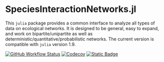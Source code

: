 # SpeciesInteractionNetworks.jl

This `julia` package provides a common interface to analyze all types of data on
ecological networks. It is designed to be general, easy to expand, and work on
bipartite/unipartite as well as deterministic/quantitative/probabilistic
networks. The current version is compatible with `julia` version 1.9.

[![GitHub Workflow Status](https://img.shields.io/github/actions/workflow/status/PoisotLab/SpeciesInteractionNetworks.jl/RunTests.yml?label=Tests)](https://github.com/PoisotLab/SpeciesInteractionNetworks.jl/actions/workflows/RunTests.yml) [![Codecov](https://img.shields.io/codecov/c/github/PoisotLab/SpeciesInteractionNetworks.jl?label=Coverage)](https://app.codecov.io/gh/PoisotLab/SpeciesInteractionNetworks.jl) [![Static Badge](https://img.shields.io/badge/User%20manual-114f54)](https://poisotlab.github.io/SpeciesInteractionNetworks.jl/)